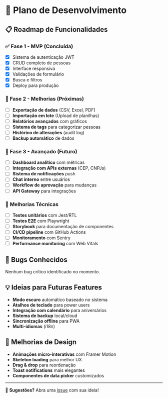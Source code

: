 # 🚧 Plano de Desenvolvimento

## 📋 Roadmap de Funcionalidades

### ✅ **Fase 1 - MVP (Concluída)**
- [x] Sistema de autenticação JWT
- [x] CRUD completo de pessoas
- [x] Interface responsiva
- [x] Validações de formulário
- [x] Busca e filtros
- [x] Deploy para produção

### 🚀 **Fase 2 - Melhorias (Próximas)**
- [ ] **Exportação de dados** (CSV, Excel, PDF)
- [ ] **Importação em lote** (Upload de planilhas)
- [ ] **Relatórios avançados** com gráficos
- [ ] **Sistema de tags** para categorizar pessoas
- [ ] **Histórico de alterações** (audit log)
- [ ] **Backup automático** de dados

### 🎯 **Fase 3 - Avançado (Futuro)**
- [ ] **Dashboard analítico** com métricas
- [ ] **Integração com APIs externas** (CEP, CNPJs)
- [ ] **Sistema de notificações** push
- [ ] **Chat interno** entre usuários
- [ ] **Workflow de aprovação** para mudanças
- [ ] **API Gateway** para integrações

### 🔧 **Melhorias Técnicas**
- [ ] **Testes unitários** com Jest/RTL
- [ ] **Testes E2E** com Playwright
- [ ] **Storybook** para documentação de componentes
- [ ] **CI/CD pipeline** com GitHub Actions
- [ ] **Monitoramento** com Sentry
- [ ] **Performance monitoring** com Web Vitals

## 🐛 Bugs Conhecidos

Nenhum bug crítico identificado no momento.

## 💡 Ideias para Futuras Features

- **Modo escuro** automático baseado no sistema
- **Atalhos de teclado** para power users
- **Integração com calendário** para aniversários
- **Sistema de backup** local/cloud
- **Sincronização offline** para PWA
- **Multi-idiomas** (i18n)

## 🎨 Melhorias de Design

- **Animações micro-interativas** com Framer Motion
- **Skeleton loading** para melhor UX
- **Drag & drop** para reordenação
- **Toast notifications** mais elegantes
- **Componentes de data picker** customizados

---

💭 **Sugestões?** Abra uma [issue](https://github.com/seu-usuario/PeopleHubAPP/issues) com sua ideia!
